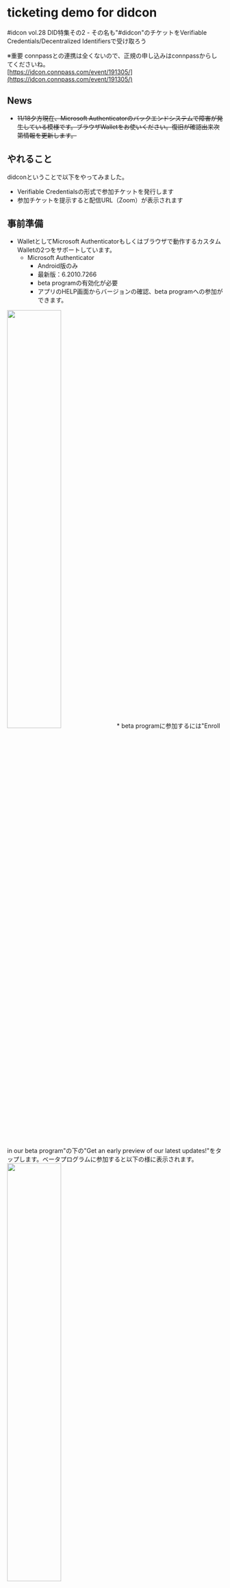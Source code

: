 # ticketing demo for didcon

#idcon vol.28 DID特集その2 - その名も"#didcon"のチケットをVerifiable Credentials/Decentralized Identifiersで受け取ろう  

※重要
connpassとの連携は全くないので、正規の申し込みはconnpassからしてくださいね。  
[https://idcon.connpass.com/event/191305/](https://idcon.connpass.com/event/191305/)

## News
* <s>11/18夕方現在、Microsoft Authenticatorのバックエンドシステムで障害が発生している模様です。ブラウザWalletをお使いください。復旧が確認出来次第情報を更新します。</s>



## やれること
didconということで以下をやってみました。
* Verifiable Credentialsの形式で参加チケットを発行します
* 参加チケットを提示すると配信URL（Zoom）が表示されます

## 事前準備
* WalletとしてMicrosoft Authenticatorもしくはブラウザで動作するカスタムWalletの2つをサポートしています。    
    * Microsoft Authenticator
        * Android版のみ
        * 最新版：6.2010.7266
        * beta programの有効化が必要
        * アプリのHELP画面からバージョンの確認、beta programへの参加ができます。  
<img src="./media/0.Authenticator.png" width=50%>  
        * beta programに参加するには"Enroll in our beta program"の下の"Get an early preview of our latest updates!"をタップします。ベータプログラムに参加すると以下の様に表示されます。  
<img src="./media/1.Authenticator.png" width=50%>  

    * ブラウザベースで動作するカスタムWallet
        * スマホのブラウザ（iOSはSafariのみ、AndroidはChromeのみ）で以下のURLにアクセスしてください。  
[https://browser-wallet.azurewebsites.net](https://browser-wallet.azurewebsites.net)


## チケットを発行する
以下のWebページでチケットを発行しています。（ID登録が必要です）  
[https://i.didcon.tokyo/](https://i.didcon.tokyo/)

* "Get your #didcon Ticket"と書かれたボタンをクリックします。  
<img src="./media/2.issuer.png" width=80%>
* QRコードが表示されるのでWallet（Microsoft AuthenticatorもしくはブラウザWallet）で読み取ります。  
<img src="./media/3.issuer.png" width=80%>
    * Microsoft Authenticatorを使っている場合は画面右肩より"Add account”、”Other account"を選択し、QRコードリーダーを起動できます。
    * ブラウザWalletを使っている場合は画面右上のアイコンをタップしてカメラを起動します。（カメラへのアクセス許可が要求されるので許可してください）  
    以下、ブラウザWalletを例に進めます。
* チケットが表示されるのでnfpoc.b2clogin.comへログインします。  
<img src="./media/5.Wallet.png" width=50%>  
<img src="./media/6.Wallet.png" width=50%>  
* 初回はアカウントがないので、Sign up nowをクリックしてアカウントを作成します。  
<img src="./media/7.Wallet.png" width=50%>
    * メールアドレスを入れてSend verification codeをタップすると確認コードがメールで届くので入力してください。
    * パスワード、姓、名を入れてCreateをタップするとユーザ作成〜ログインが完了します。

* サインインが完了するとチケットが再度表示されるのでSubmitしてWalletにチケットを格納します。  
<img src="./media/8.Wallet.png" width=50%>
<img src="./media/9.Wallet.png" width=50%>


## チケットを検証する
以下のWebページでチケットの検証と配信用Zoom URLを発行しています。
[https://v.verifier.tokyo/](https://v.verifier.tokyo/)  

* "Provide your #didcon ticket!"と書かれたボタンをクリックします。  
<img src="./media/10.verifier.png" width=80%>  
* QRコードが表示されるのでWallet（Microsoft AuthenticatorもしくはブラウザWallet）で読み取ります。  
<img src="./media/11.verifier.png" width=80%>  
* チケットが表示されるのでSubmitをタップします。  
<img src="./media/12.Wallet.png" width=50%>  
* ブラウザのQRコードの下にZoomのリンクが現れるのでZoomでdidconにご参加ください。  
<img src="./media/13.verifier.png" width=80%>  

